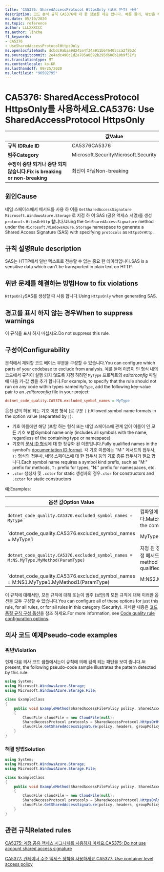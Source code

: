 ```yaml
---
title: 'CA5376: SharedAccessProtocol HttpsOnly (코드 분석) 사용'
description: 코드 분석 규칙 CA5376에 대 한 정보를 제공 합니다. 예를 들어, 위반을 해결 하는 방법, 위반 하는 경우를 포함 합니다.
ms.date: 05/19/2020
ms.topic: reference
author: LLLXXXCCC
ms.author: linche
f1_keywords:
- CA5376
- UseSharedAccessProtocolHttpsOnly
ms.openlocfilehash: dcbdc9abaa9d245a4f34a911b646405cca2f863c
ms.sourcegitcommit: 2e4adc490c1d2a705a0592b295d606b10b9f51f1
ms.translationtype: MT
ms.contentlocale: ko-KR
ms.lasthandoff: 09/25/2020
ms.locfileid: "96592795"
---
```

# <a name="ca5376-use-sharedaccessprotocol-httpsonly"></a><span data-ttu-id="3079a-103">CA5376: SharedAccessProtocol HttpsOnly를 사용하세요.</span><span class="sxs-lookup"><span data-stu-id="3079a-103">CA5376: Use SharedAccessProtocol HttpsOnly</span></span>

| | <span data-ttu-id="3079a-104">값</span><span class="sxs-lookup"><span data-stu-id="3079a-104">Value</span></span> |
|-|-|
| <span data-ttu-id="3079a-105">**규칙 ID**</span><span class="sxs-lookup"><span data-stu-id="3079a-105">**Rule ID**</span></span> |<span data-ttu-id="3079a-106">CA5376</span><span class="sxs-lookup"><span data-stu-id="3079a-106">CA5376</span></span>|
| <span data-ttu-id="3079a-107">**범주**</span><span class="sxs-lookup"><span data-stu-id="3079a-107">**Category**</span></span> |<span data-ttu-id="3079a-108">Microsoft.Security</span><span class="sxs-lookup"><span data-stu-id="3079a-108">Microsoft.Security</span></span>|
| <span data-ttu-id="3079a-109">**수정이 중단 되거나 중단 되지 않습니다.**</span><span class="sxs-lookup"><span data-stu-id="3079a-109">**Fix is breaking or non-breaking**</span></span> |<span data-ttu-id="3079a-110">최신이 아님</span><span class="sxs-lookup"><span data-stu-id="3079a-110">Non-breaking</span></span>|

## <a name="cause"></a><span data-ttu-id="3079a-111">원인</span><span class="sxs-lookup"><span data-stu-id="3079a-111">Cause</span></span>

<span data-ttu-id="3079a-112">네임 스페이스에서 메서드를 사용 하 여를 `GetSharedAccessSignature` `Microsoft.WindowsAzure.Storage` 로 지정 하 여 SAS (공유 액세스 서명)를 생성 `protocols` `HttpsOrHttp` 합니다.</span><span class="sxs-lookup"><span data-stu-id="3079a-112">Using the `GetSharedAccessSignature` method under the `Microsoft.WindowsAzure.Storage` namespace to generate a Shared Access Signature (SAS) with specifying `protocols` as `HttpsOrHttp`.</span></span>

## <a name="rule-description"></a><span data-ttu-id="3079a-113">규칙 설명</span><span class="sxs-lookup"><span data-stu-id="3079a-113">Rule description</span></span>

<span data-ttu-id="3079a-114">SAS는 HTTP에서 일반 텍스트로 전송할 수 없는 중요 한 데이터입니다.</span><span class="sxs-lookup"><span data-stu-id="3079a-114">SAS is a sensitive data which can't be transported in plain text on HTTP.</span></span>

## <a name="how-to-fix-violations"></a><span data-ttu-id="3079a-115">위반 문제를 해결하는 방법</span><span class="sxs-lookup"><span data-stu-id="3079a-115">How to fix violations</span></span>

<span data-ttu-id="3079a-116">`HttpsOnly`SAS를 생성할 때 사용 합니다.</span><span class="sxs-lookup"><span data-stu-id="3079a-116">Using `HttpsOnly` when generating SAS.</span></span>

## <a name="when-to-suppress-warnings"></a><span data-ttu-id="3079a-117">경고를 표시 하지 않는 경우</span><span class="sxs-lookup"><span data-stu-id="3079a-117">When to suppress warnings</span></span>

<span data-ttu-id="3079a-118">이 규칙을 표시 하지 마십시오.</span><span class="sxs-lookup"><span data-stu-id="3079a-118">Do not suppress this rule.</span></span>

## <a name="configurability"></a><span data-ttu-id="3079a-119">구성이</span><span class="sxs-lookup"><span data-stu-id="3079a-119">Configurability</span></span>

<span data-ttu-id="3079a-120">분석에서 제외할 코드 베이스 부분을 구성할 수 있습니다.</span><span class="sxs-lookup"><span data-stu-id="3079a-120">You can configure which parts of your codebase to exclude from analysis.</span></span> <span data-ttu-id="3079a-121">예를 들어 이름이 인 형식 내의 코드에서 규칙이 실행 되지 않도록 지정 하려면 `MyType` 프로젝트의 *editorconfig* 파일에 다음 키-값 쌍을 추가 합니다.</span><span class="sxs-lookup"><span data-stu-id="3079a-121">For example, to specify that the rule should not run on any code within types named `MyType`, add the following key-value pair to an *.editorconfig* file in your project:</span></span>

```ini
dotnet_code_quality.CA5376.excluded_symbol_names = MyType
```

<span data-ttu-id="3079a-122">옵션 값의 허용 되는 기호 이름 형식 (로 구분 `|` ):</span><span class="sxs-lookup"><span data-stu-id="3079a-122">Allowed symbol name formats in the option value (separated by `|`):</span></span>

- <span data-ttu-id="3079a-123">기호 이름에만 해당 (포함 하는 형식 또는 네임 스페이스에 관계 없이 이름이 인 모든 기호 포함)</span><span class="sxs-lookup"><span data-stu-id="3079a-123">Symbol name only (includes all symbols with the name, regardless of the containing type or namespace)</span></span>
- <span data-ttu-id="3079a-124">기호의 [문서 ID 형식](https://github.com/dotnet/csharplang/blob/master/spec/documentation-comments.md#id-string-format)에 대 한 정규화 된 이름입니다.</span><span class="sxs-lookup"><span data-stu-id="3079a-124">Fully qualified names in the symbol's [documentation ID format](https://github.com/dotnet/csharplang/blob/master/spec/documentation-comments.md#id-string-format).</span></span> <span data-ttu-id="3079a-125">각 기호 이름에는 "M:" 메서드의 접두사, `T:` 형식의 접두사, 네임 스페이스에 대 한 접두사 등의 기호 종류 접두사가 필요 합니다.</span><span class="sxs-lookup"><span data-stu-id="3079a-125">Each symbol name requires a symbol kind prefix, such as "M:" prefix for methods, `T:` prefix for types, "N:" prefix for namespaces, etc.</span></span>
- <span data-ttu-id="3079a-126">`.ctor` 생성자 및 `.cctor` for static 생성자의 경우</span><span class="sxs-lookup"><span data-stu-id="3079a-126">`.ctor` for constructors and `.cctor` for static constructors</span></span>

<span data-ttu-id="3079a-127">예:</span><span class="sxs-lookup"><span data-stu-id="3079a-127">Examples:</span></span>

| <span data-ttu-id="3079a-128">옵션 값</span><span class="sxs-lookup"><span data-stu-id="3079a-128">Option Value</span></span> | <span data-ttu-id="3079a-129">요약</span><span class="sxs-lookup"><span data-stu-id="3079a-129">Summary</span></span> |
| --- | --- |
|`dotnet_code_quality.CA5376.excluded_symbol_names = MyType` | <span data-ttu-id="3079a-130">컴파일에 ' MyType ' 이라는 모든 기호를 찾습니다.</span><span class="sxs-lookup"><span data-stu-id="3079a-130">Matches all symbols named 'MyType' in the compilation</span></span>
|`dotnet_code_quality.CA5376.excluded_symbol_names = MyType1|MyType2` | <span data-ttu-id="3079a-131">컴파일에 ' MyType1 ' 또는 ' MyType2 ' 라는 모든 기호를 찾습니다.</span><span class="sxs-lookup"><span data-stu-id="3079a-131">Matches all symbols named either 'MyType1' or 'MyType2' in the compilation</span></span>
|`dotnet_code_quality.CA5376.excluded_symbol_names = M:NS.MyType.MyMethod(ParamType)` | <span data-ttu-id="3079a-132">지정 된 정규화 된 시그니처와 ' MyMethod ' 특정 메서드를 일치 시킵니다.</span><span class="sxs-lookup"><span data-stu-id="3079a-132">Matches specific method 'MyMethod' with given fully qualified signature</span></span>
|`dotnet_code_quality.CA5376.excluded_symbol_names = M:NS1.MyType1.MyMethod1(ParamType)|M:NS2.MyType2.MyMethod2(ParamType)` | <span data-ttu-id="3079a-133">특정 메서드 ' MyMethod1 ' 및 ' MyMethod2 '를 해당 하는 정규화 된 시그니처와 일치 시킵니다.</span><span class="sxs-lookup"><span data-stu-id="3079a-133">Matches specific methods 'MyMethod1' and 'MyMethod2' with respective fully qualified signature</span></span>

<span data-ttu-id="3079a-134">이 규칙에 대해서만, 모든 규칙에 대해 또는이 범주 (보안)의 모든 규칙에 대해 이러한 옵션을 모두 구성할 수 있습니다.</span><span class="sxs-lookup"><span data-stu-id="3079a-134">You can configure all of these options for just this rule, for all rules, or for all rules in this category (Security).</span></span> <span data-ttu-id="3079a-135">자세한 내용은 [코드 품질 규칙 구성 옵션](../code-quality-rule-options.md)을 참조 하세요.</span><span class="sxs-lookup"><span data-stu-id="3079a-135">For more information, see [Code quality rule configuration options](../code-quality-rule-options.md).</span></span>

## <a name="pseudo-code-examples"></a><span data-ttu-id="3079a-136">의사 코드 예제</span><span class="sxs-lookup"><span data-stu-id="3079a-136">Pseudo-code examples</span></span>

### <a name="violation"></a><span data-ttu-id="3079a-137">위반</span><span class="sxs-lookup"><span data-stu-id="3079a-137">Violation</span></span>

<span data-ttu-id="3079a-138">현재 다음 의사 코드 샘플에서는이 규칙에 의해 검색 되는 패턴을 보여 줍니다.</span><span class="sxs-lookup"><span data-stu-id="3079a-138">At present, the following pseudo-code sample illustrates the pattern detected by this rule.</span></span>

```csharp
using System;
using Microsoft.WindowsAzure.Storage;
using Microsoft.WindowsAzure.Storage.File;

class ExampleClass
{
    public void ExampleMethod(SharedAccessFilePolicy policy, SharedAccessFileHeaders headers, string groupPolicyIdentifier, IPAddressOrRange ipAddressOrRange)
    {
        CloudFile cloudFile = new CloudFile(null);
        SharedAccessProtocol protocols = SharedAccessProtocol.HttpsOrHttp;
        cloudFile.GetSharedAccessSignature(policy, headers, groupPolicyIdentifier, protocols, ipAddressOrRange);
    }
}
```

### <a name="solution"></a><span data-ttu-id="3079a-139">해결 방법</span><span class="sxs-lookup"><span data-stu-id="3079a-139">Solution</span></span>

```csharp
using System;
using Microsoft.WindowsAzure.Storage;
using Microsoft.WindowsAzure.Storage.File;

class ExampleClass
{
    public void ExampleMethod(SharedAccessFilePolicy policy, SharedAccessFileHeaders headers, string groupPolicyIdentifier, IPAddressOrRange ipAddressOrRange)
    {
        CloudFile cloudFile = new CloudFile(null);
        SharedAccessProtocol protocols = SharedAccessProtocol.HttpsOnly;
        cloudFile.GetSharedAccessSignature(policy, headers, groupPolicyIdentifier, protocols, ipAddressOrRange);
    }
}
```

## <a name="related-rules"></a><span data-ttu-id="3079a-140">관련 규칙</span><span class="sxs-lookup"><span data-stu-id="3079a-140">Related rules</span></span>

[<span data-ttu-id="3079a-141">CA5375: 계정 공유 액세스 시그니처를 사용하지 마세요.</span><span class="sxs-lookup"><span data-stu-id="3079a-141">CA5375: Do not use account shared access signature</span></span>](ca5375.md)

[<span data-ttu-id="3079a-142">CA5377: 컨테이너 수준 액세스 정책을 사용하세요.</span><span class="sxs-lookup"><span data-stu-id="3079a-142">CA5377: Use container level access policy</span></span>](ca5377.md)
